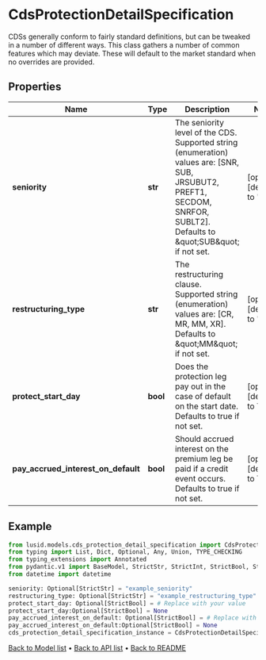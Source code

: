 # CdsProtectionDetailSpecification

CDSs generally conform to fairly standard definitions, but can be tweaked in a number of different ways.  This class gathers a number of common features which may deviate. These will default to the market standard when  no overrides are provided.
## Properties
Name | Type | Description | Notes
------------ | ------------- | ------------- | -------------
**seniority** | **str** | The seniority level of the CDS.  Supported string (enumeration) values are: [SNR, SUB, JRSUBUT2, PREFT1, SECDOM, SNRFOR, SUBLT2].  Defaults to \&quot;SUB\&quot; if not set. | [optional] [default to 'SUB']
**restructuring_type** | **str** | The restructuring clause.  Supported string (enumeration) values are: [CR, MR, MM, XR]. Defaults to \&quot;MM\&quot; if not set. | [optional] [default to 'MM']
**protect_start_day** | **bool** | Does the protection leg pay out in the case of default on the start date. Defaults to true if not set. | [optional] [default to True]
**pay_accrued_interest_on_default** | **bool** | Should accrued interest on the premium leg be paid if a credit event occurs. Defaults to true if not set. | [optional] [default to True]
## Example

```python
from lusid.models.cds_protection_detail_specification import CdsProtectionDetailSpecification
from typing import List, Dict, Optional, Any, Union, TYPE_CHECKING
from typing_extensions import Annotated
from pydantic.v1 import BaseModel, StrictStr, StrictInt, StrictBool, StrictFloat, StrictBytes, Field, validator, ValidationError, conlist, constr
from datetime import datetime

seniority: Optional[StrictStr] = "example_seniority"
restructuring_type: Optional[StrictStr] = "example_restructuring_type"
protect_start_day: Optional[StrictBool] = # Replace with your value
protect_start_day:Optional[StrictBool] = None
pay_accrued_interest_on_default: Optional[StrictBool] = # Replace with your value
pay_accrued_interest_on_default:Optional[StrictBool] = None
cds_protection_detail_specification_instance = CdsProtectionDetailSpecification(seniority=seniority, restructuring_type=restructuring_type, protect_start_day=protect_start_day, pay_accrued_interest_on_default=pay_accrued_interest_on_default)

```

[Back to Model list](../README.md#documentation-for-models) &#8226; [Back to API list](../README.md#documentation-for-api-endpoints) &#8226; [Back to README](../README.md)

